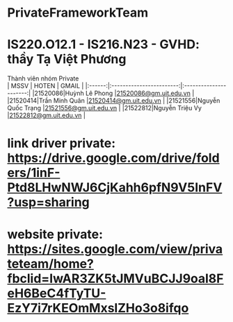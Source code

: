 # PrivateFrameworkTeam
# IS220.O12.1 - IS216.N23 - GVHD: thầy Tạ Việt Phương
Thành viên nhóm Private  
|  MSSV  |          HOTEN           |          GMAIL         |
|:------:|:------------------------:|:----------------------:|
|21520086|Huỳnh Lê Phong            |21520086@gm.uit.edu.vn  |
|21520414|Trần Minh Quân	          |21520414@gm.uit.edu.vn  |
|21521556|Nguyễn Quốc Trạng         |21521556@gm.uit.edu.vn  |
|21522812|Nguyễn Triệu Vy           |21522812@gm.uit.edu.vn  | 

# link driver private: https://drive.google.com/drive/folders/1inF-Ptd8LHwNWJ6CjKahh6pfN9V5InFV?usp=sharing
# website private: https://sites.google.com/view/privateteam/home?fbclid=IwAR3ZK5tJMVuBCJJ9oal8FeH6BeC4fTyTU-EzY7i7rKEOmMxslZHo3o8ifqo
